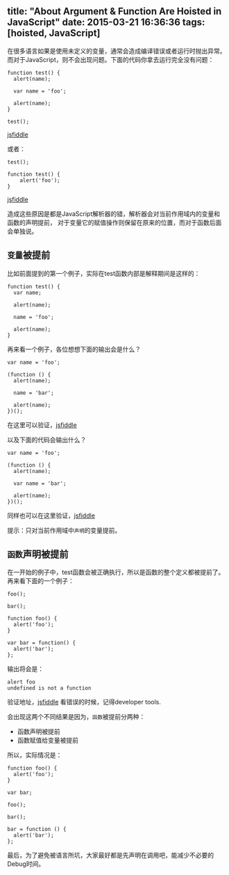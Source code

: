 title: "About Argument & Function Are Hoisted in JavaScript"
date: 2015-03-21 16:36:36
tags: [hoisted, JavaScript]
---

在很多语言如果是使用未定义的变量，通常会造成编译错误或者运行时抛出异常。
而对于JavaScript，则不会出现问题。下面的代码你拿去运行完全没有问题：

```
function test() {
  alert(name);

  var name = 'foo';

  alert(name);
}

test();
```

[jsfiddle](http://jsfiddle.net/fatelei/1a7fugdf/)

或者：

```
test();

function test() {
    alert('foo');
}
```

[jsfiddle](http://jsfiddle.net/fatelei/srsr9t22/)


造成这些原因是都是JavaScript解析器的错，解析器会对当前作用域内的变量和函数的声明提前，
对于变量它的赋值操作则保留在原来的位置，而对于函数后面会单独说。

## `变量`被提前

比如前面提到的第一个例子，实际在test函数内部是解释期间是这样的：

```
function test() {
  var name;

  alert(name);

  name = 'foo';

  alert(name);
}
```

再来看一个例子，各位想想下面的输出会是什么？

```
var name = 'foo';

(function () {
  alert(name);

  name = 'bar';

  alert(name);
})();
```

在这里可以验证，[jsfiddle](http://jsfiddle.net/fatelei/m9utsrdm/)

以及下面的代码会输出什么？

```
var name = 'foo';

(function () {
  alert(name);

  var name = 'bar';

  alert(name);
})();
```

同样也可以在这里验证，[jsfiddle](http://jsfiddle.net/fatelei/gp4jxL45/)

提示：只对当前作用域中`声明`的变量提前。

## `函数`声明被提前

在一开始的例子中，test函数会被正确执行，所以是函数的整个定义都被提前了。
再来看下面的一个例子：

```
foo();

bar();

function foo() {
  alert('foo');
}

var bar = function() {
  alert('bar');
};
```

输出将会是：

```
alert foo
undefined is not a function
```

验证地址，[jsfiddle](http://jsfiddle.net/fatelei/gbptw0uq/)
看错误的时候，记得developer tools.


会出现这两个不同结果是因为，`函数`被提前分两种：

+ 函数声明被提前
+ 函数赋值给变量被提前

所以，实际情况是：

```
function foo() {
  alert('foo');
}

var bar;

foo();

bar();

bar = function () {
  alert('bar');
};
```

最后，为了避免被语言所坑，大家最好都是先声明在调用吧，能减少不必要的Debug时间。
